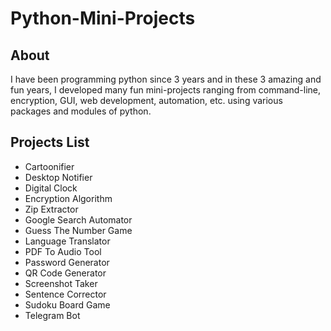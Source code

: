 # Python-Mini-Projects

<h2>About </h2>
<p>I have been programming python since 3 years and in these 3 amazing and fun years, I developed many fun mini-projects ranging from command-line, encryption, GUI, web development, automation, etc. using various packages and modules of python. </p>

<h2>Projects List</h2>
<ul>
  <li>Cartoonifier</li>
  <li>Desktop Notifier</li>
  <li>Digital Clock</li>
  <li>Encryption Algorithm</li>
  <li>Zip Extractor</li>
  <li>Google Search Automator</li>
  <li>Guess The Number Game</li>
  <li>Language Translator</li>
  <li>PDF To Audio Tool</li>
  <li>Password Generator</li>
  <li>QR Code Generator</li>
  <li>Screenshot Taker</li>
  <li>Sentence Corrector</li>
  <li>Sudoku Board Game</li>
  <li>Telegram Bot</li>
</ul>

